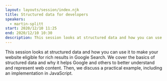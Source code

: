 ```yaml
---
layout: layouts/session/index.njk
title: Structured data for developers
speakers:
  - martin-splitt
start: 2020/12/10 11:25
end: 2020/12/10 10:30
description: This session looks at structured data and how you can use it to make your website eligible for rich results in Google Search.
---
```


This session looks at structured data and how you can use it to make your website eligible for rich results in Google Search.
We cover the basics of structured data and why it helps Google and others to better understand and represent web content. Then, we discuss a practical example, including an implementation in JavaScript.
